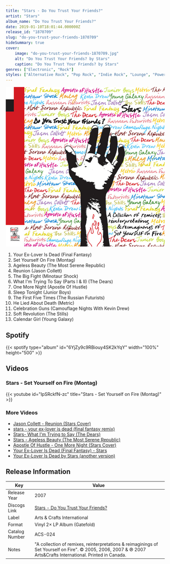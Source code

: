 ```yaml
---
title: "Stars - Do You Trust Your Friends?"
artist: "Stars"
album_name: "Do You Trust Your Friends?"
date: 2019-01-10T18:01:44.000000Z
release_id: "1870709"
slug: "do-you-trust-your-friends-1870709"
hideSummary: true
cover:
    image: "do-you-trust-your-friends-1870709.jpg"
    alt: "Do You Trust Your Friends? by Stars"
    caption: "Do You Trust Your Friends? by Stars"
genres: ["Electronic", "Rock"]
styles: ["Alternative Rock", "Pop Rock", "Indie Rock", "Lounge", "Power Pop", "Downtempo"]
---
```


![Do You Trust Your Friends? by Stars](do-you-trust-your-friends-1870709.jpg)

<!-- section break -->

1. Your Ex-Lover Is Dead (Final Fantasy)
2. Set Yourself On Fire (Montag)
3. Ageless Beauty (The Most Serene Republic)
4. Reunion (Jason Collett)
5. The Big Fight (Minotaur Shock)
6. What I'm Trying To Say (Parts I & II) (The Dears)
7. One More Night (Apostle Of Hustle)
8. Sleep Tonight (Junior Boys)
9. The First Five Times (The Russian Futurists)
10. He Lied About Death (Metric)
11. Celebration Guns (Camouflage Nights With Kevin Drew)
12. Soft Revolution (The Stills)
13. Calendar Girl (Young Galaxy)

<!-- section break -->


## Spotify
{{< spotify type="album" id="6YjZy9c9RBiouy4SK2kYqY" width="100%" height="500" >}}



## Videos
### Stars - Set Yourself on Fire (Montag)
{{< youtube id="IpSRckfN-zc" title="Stars - Set Yourself on Fire (Montag)" >}}<br>

### More Videos

- [Jason Collett - Reunion (Stars Cover)](https://www.youtube.com/watch?v=Y-IM3LZrdrU)
- [stars - your ex-lover is dead (final fantasy remix)](https://www.youtube.com/watch?v=_WROUOOtC7U)
- [Stars- What I'm Trying to Say (The Dears)](https://www.youtube.com/watch?v=IZQXp2yn0Jg)
- [Stars - Ageless Beauty (The Most Serene Republic)](https://www.youtube.com/watch?v=rHm1tkrK1iw)
- [Apostle Of Hustle - One More Night (Stars Cover)](https://www.youtube.com/watch?v=0EvKhDjHr7o)
- [Your Ex-Lover Is Dead (Final Fantasy) - Stars](https://www.youtube.com/watch?v=UeHRceDk_e8)
- [Your Ex-Lover Is Dead by Stars (another version)](https://www.youtube.com/watch?v=x4cZyF2i5yw)


## Release Information
|  Key           | Value                                                |
| ---------------| ---------------------------------------------------- |
| Release Year   | 2007                                   |
| Discogs Link   | [Stars - Do You Trust Your Friends?](https://www.discogs.com/release/1870709-Stars-Do-You-Trust-Your-Friends) |
| Label          | Arts & Crafts International |
| Format         | Vinyl 2× LP Album (Gatefold) |
| Catalog Number | ACS-024 |
| Notes | "A collection of remixes, reinterpretations & reimaginings of Set Yourself on Fire".     © 2005, 2006, 2007 & ℗ 2007 Arts&Crafts International.   Printed in Canada.  |